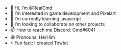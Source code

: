 - 👋 Hi, I’m @RealCmd
- 👀 I’m interested in game development and Pixelart
- 🌱 I’m currently learning javascript
- 💞️ I’m looking to collaborate on other projects
- 📫 How to reach me Discord: Cmd#6041
- 😄 Pronouns: He/Him
- ⚡ Fun fact: I created Towlet

<!---
RealCmd/RealCmd is a ✨ special ✨ repository because its `README.md` (this file) appears on your GitHub profile.
You can click the Preview link to take a look at your changes.
--->
